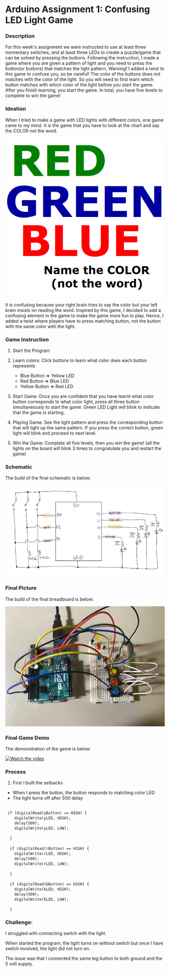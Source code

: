 # Arduino Assignment 1: Confusing LED Light Game

### Description 
For this week's assignment we were instructed to use at least three momentary switches, and at least three LEDs to create a puzzle/game that can be solved by pressing the buttons. Following the instruction, I made a game where you are given a pattern of light and you need to press the button(or buttons) that matches the light pattern. Warning! I added a twist to this game to confuse you, so be careful! The color of the buttons does not matches with the color of the light. So you will need to first learn which button matches with which color of the light before you start the game. After you finish learning, you start the game. In total, you have five levels to complete to win the game! 

### Ideation 
When I tried to make a game with LED lights with different colors, one game came to my mind. It is the game that you have to look at the chart and say the COLOR not the word. 

![alt-text](Images/namecolor.png)

It is confusing because your right brain tries to say the color but your left brain insists on reading the word. Inspired by this game, I decided to add a confusing element in the game to make the game more fun to play. Hence, I added a twist where players have to press matching button, not the button with the same color with the light.  

### Game Instruction 
1) Start the Program

2) Learn colors: Click buttons to learn what color does each button represents

   - Blue Button => Yellow LED
   - Red Button => Blue LED
   - Yellow Button => Red LED
   
3) Start Game: Once you are confident that you have learnt what color button corresponds to what color light, press all three button simultaneously to start the game. Green LED Light will blink to indicate that the game is starting. 

4) Playing Game: See the light pattern and press the corresponding button that will light up the same pattern. If you press the correct button, green light will blink and proceed to next level.

5) Win the Game: Complete all five levels, then you win the game! (all the lights on the board will blink 3 times to congratulate you and restart the game)

### Schematic
The build of the final schematic is below:

![alt-text](Images/lightgameshcematic.jpg)

### Final Picture
The build of the final breadboard is below:

![alt-text](Images/cleangame1.jpg)

### Final Game Demo
The demonstration of the game is below: 

[![Watch the video](Image/lastgamefinalimage.jpg)](https://youtu.be/LDsbpfi08Vc)

### Process

1. First I built the setbacks
- When I press the button, the button responds to matching color LED
- The light turns off after 500 delay


````

 if (digitalRead(yButton) == HIGH) {
    digitalWrite(yLED, HIGH);
    delay(500);
    digitalWrite(yLED, LOW);

  }

  if (digitalRead(rButton) == HIGH) {
    digitalWrite(rLED, HIGH);
    delay(500);
    digitalWrite(rLED, LOW);

  }

  if (digitalRead(bButton) == HIGH) {
    digitalWrite(bLED, HIGH);
    delay(500);
    digitalWrite(bLED, LOW);

  }
````

### Challenge:
I struggled with connecting switch with the light. 

When started the program, the light turns on without switch but once I have switch involved, the light did not turn on. 

The issue was that I connected the same leg button to both ground and the 5 volt supply. 


